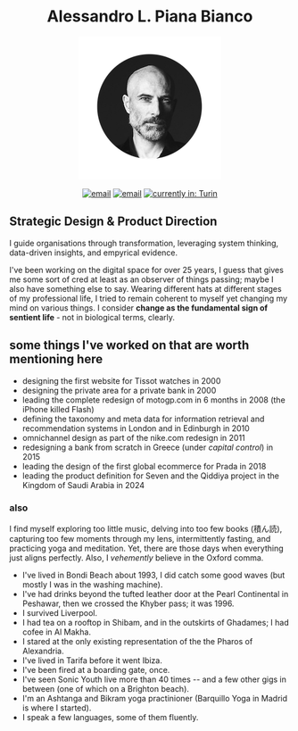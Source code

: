 <h1 align="center">Alessandro L. Piana Bianco</h1>
<p align="center">
  <img src="alpb.png" alt="Alessandro L. Piana Bianco" longdesc="Alessandro L. Piana Bianco. Strategic Design & Product Innovation Post-Brand Creative Direction">
</p>

<p align="center">
  <a href="https://pianabianco.com"><img src="https://img.shields.io/badge/pianabianco.com-black.svg" alt="email"></a>
  <a href="mailto:a@pianabianco.com"><img src="https://img.shields.io/badge/a@pianabianco.com-orange.svg" alt="email"></a>
  <a href="https://w3w.co/describe.logged.gosh"><img src="https://img.shields.io/badge/current location-%2F%2F%2Fdescribe.logged.gosh-blue?style=flat-square&link=https%3A%2F%2Fw3w.co%2Fdescribe.logged.gosh" alt="currently in: Turin"></a>

</p>

<h2>Strategic Design & Product Direction</h2>
<p>I guide organisations through transformation, leveraging system thinking, data-driven insights, and empyrical evidence.</p>
<p>I've been working on the digital space for over 25 years, I guess that gives me some sort of cred at least as an observer of things passing; maybe I also have something else to say. Wearing different hats at different stages of my professional life, I tried to remain coherent to myself yet changing my mind on various things. I consider <strong>change as the fundamental sign of sentient life</strong> - not in biological terms, clearly.</p>

<h2>some things I've worked on that are worth mentioning here</h2>
<ul>
  <li>designing the first website for Tissot watches in 2000</li>
  <li>designing the private area for a private bank in 2000</li>
  <li>leading the complete redesign of motogp.com in 6 months in 2008 (the iPhone killed Flash)</li>
  <li>defining the taxonomy and meta data for information retrieval and recommendation systems in London and in Edinburgh in 2010</li>
  <li>omnichannel design as part of the nike.com redesign in 2011</li>
  <li>redesigning a bank from scratch in Greece (under <em>capital control</em>) in 2015</li>
  <li>leading the design of the first global ecommerce for Prada in 2018</li>
  <li>leading the product definition for Seven and the Qiddiya project in the Kingdom of Saudi Arabia in 2024</li>
</ul>

<h3>also</h3>
<p>I find myself exploring too little music, delving into too few books (積ん読), capturing too few moments through my lens, intermittently fasting, and practicing yoga and meditation. Yet, there are those days when everything just aligns perfectly. Also, I <em>vehemently</em> believe in the Oxford comma.</p>
<ul>
<li>I've lived in Bondi Beach about 1993, I did catch some good waves (but mostly I was in the washing machine).</li>
<li>I've had drinks beyond the tufted leather door at the Pearl Continental in Peshawar, then we crossed the Khyber pass; it was 1996.</li>
<li>I survived Liverpool.</li>
<li>I had tea on a rooftop in Shibam, and in the outskirts of Ghadames; I had cofee in Al Makha.</li>
<li>I stared at the only existing representation of the the Pharos of Alexandria.</li>
<li>I've lived in Tarifa before it went Ibiza.</li>
<li>I've been fired at a boarding gate, once.</li>
<li>I've seen Sonic Youth live more than 40 times -- and a few other gigs in between (one of which on a Brighton beach).</li>
<li>I'm an Ashtanga and Bikram yoga practinioner (Barquillo Yoga in Madrid is where I started).</li>
<li>I speak a few languages, some of them fluently.</li>
</ul>
